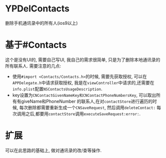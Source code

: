 # YPDelContacts
删除手机通讯录中的所有人(ios9以上)

# 基于#Contacts
这个是没有UI的, 需要自己写UI, 我自己的需求很简单, 只是为了删除本地通讯录的所有联系人.
需要注意的几点: 
- 使用```#import <Contacts/Contacts.h>```的时候, 需要先获取授权, 可以在```APPDelegate.h```中请求获取授权,
我是在```viewController```中请求的,还需要在```info.plist```配置```NSContactsUsageDescription```.
- key设置为```CNContactGivenNameKey和CNContactPhoneNumbersKey```, 可以取出所有有giveName和PhoneNumber
的联系人,在对```contactStore```进行遍历的时候, 每次删除都需要重新生成一个```CNSaveRequest```, 然后调用```deleteContact:```
每次调用之后,都要用```contactStore```调用```executeSaveRequest:error:```.

# 扩展
可以在此思路的基础上, 做对通讯录的改/查等操作.
